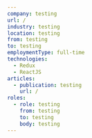 ```yaml
---
company: testing
url: /
industry: testing
location: testing
from: testing
to: testing
employmentType: full-time
technologies:
  - Redux
  - ReactJS
articles:
  - publication: testing
    url: /
roles:
  - role: testing
    from: testing
    to: testing
    body: testing
---
```

